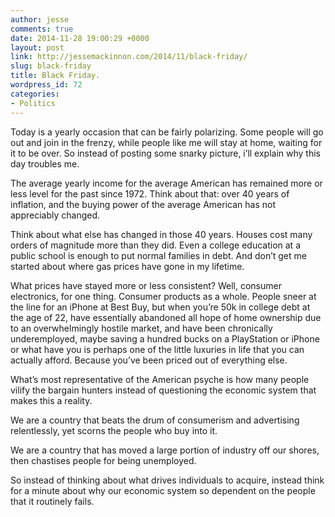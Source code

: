 ```yaml
---
author: jesse
comments: true
date: 2014-11-28 19:00:29 +0000
layout: post
link: http://jessemackinnon.com/2014/11/black-friday/
slug: black-friday
title: Black Friday.
wordpress_id: 72
categories:
- Politics
---
```


Today is a yearly occasion that can be fairly polarizing. Some people will go out and join in the frenzy, while people like me will stay at home, waiting for it to be over. So instead of posting some snarky picture, i’ll explain why this day troubles me.

The average yearly income for the average American has remained more or less level for the past since 1972. Think about that: over 40 years of inflation, and the buying power of the average American has not appreciably changed.

Think about what else has changed in those 40 years. Houses cost many orders of magnitude more than they did. Even a college education at a public school is enough to put normal families in debt. And don’t get me started about where gas prices have gone in my lifetime.

What prices have stayed more or less consistent? Well, consumer electronics, for one thing. Consumer products as a whole. People sneer at the line for an iPhone at Best Buy, but when you’re 50k in college debt at the age of 22, have essentially abandoned all hope of home ownership due to an overwhelmingly hostile market, and have been chronically underemployed, maybe saving a hundred bucks on a PlayStation or iPhone or what have you is perhaps one of the little luxuries in life that you can actually afford. Because you’ve been priced out of everything else.

What’s most representative of the American psyche is how many people vilify the bargain hunters instead of questioning the economic system that makes this a reality.

We are a country that beats the drum of consumerism and advertising relentlessly, yet scorns the people who buy into it.

We are a country that has moved a large portion of industry off our shores, then chastises people for being unemployed.

So instead of thinking about what drives individuals to acquire, instead think for a minute about why our economic system so dependent on the people that it routinely fails.


